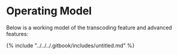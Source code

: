 # Operating Model

Below is a working model of the transcoding feature and advanced features:

{% include "../../../.gitbook/includes/untitled.md" %}
